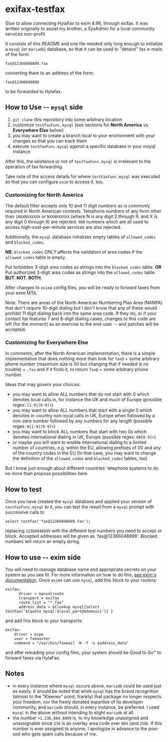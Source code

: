 # exifax-testfax
Glue to allow connecting HylaFax to exim 4.96, through exifax. It was written originally to assist my brother, a SysAdmin for a local community services non-profit.

It consists of this README and one file needed only long enough to initialize a `mysql` (or `mariadb`) database, so that it can be used to "detaint" fax e-mails of the form:
```
fax@12366048899.fax
```
converting them to an address of the form:
```
fax@12366048899
```
to be forwarded to Hylafax.

## How to Use -- `mysql` side

1. `git clone` this repository into some arbitrary location
2. customize `testFaxFunc.mysql` (see sections for **North America** vs. **Everywhere Else** below)
3. you may want to create a branch local to your environment with your changes so that you can track them
4. execute `testFaxFunc.mysql` against a specific database in your msyql instance

After this, the existence or not of `testFaxFunc.mysql` is irrelevant to the operation of fax forwarding.

Take note of the access details for where `testFaxFunc.mysql` was executed so that you can configure `exim` to access it, too.

### Customizing for North America
The default filter accepts only 10 and 11 digit numbers as is commonly required in North American contexts. Telephone numbers of any form other than `1NXXNXXXXXX` or `NXXNXXXXXX` (where N is any digit 2 through 9, and X is any digit 0 through 9) are rejected. `900` numbers which are all used to access high-cost-per-minute services are also rejected.

Additionally, the `mysql` database initializes empty tables of `allowed_codes` and `blocked_codes`.

**NB**: `blocked_codes` ONLY affects the validation of area codes if the `allowed_codes` table is empty.

Put forbidden 3-digit area codes as strings into the `blocked_codes` table. **OR**
Put authorized 3-digit area codes as strings into the `allowed_codes` table. **BUT. NOT. BOTH.**

After changes to `exim4` config files, you will be ready to forward faxes from your exim MTA.

Note: There are areas of the North American Numbering Plan Area (NANPA) that don't require 10-digit dialing but I don't know that any of these would prohibit 11 digit dialing back into the same area code. If they do, or if your contact list features 7 and 8-digit dialing cases, changes to this code are left (for the moment) as an exercise to the end-user -- and patches will be accepted.

### Customizing for Everywhere Else

In comments, after the North American implementation, there is a simple implementation that does nothing more than look for `fax@` + some arbitrary phone number (maximum size is 50 but changing that if needed is no trouble) + `.fax` and if it finds it, to return `fax@` + some arbitrary phone number.

Ideas that may govern your choices:
* you may want to allow ALL numbers that do not start with 0 which denotes local calls in, for instance the UK and much of Europe (possible regex: `[1-9][0-9]+`)
* you may want to allow ALL numbers that start with a single 0 which denotes in-country non-local calls in UK, Europe when followed by a non-zero number followed by any numbers for any length (possible regex: `0[1-9][0-9]+`)
* you may want to block ALL numbers that start with two 0s which denotes international dialing in UK, Europe (possible regex: `00[0-9]+`)
* or maybe you will want to enable international dialing to a limited number of countries, e.g. within the EU, allowing prefixes of 00 and any of the country codes in the EU (In that case, you may want to change the definition of the `allowed_codes` and `blocked_codes` tables, too)

But I know just enough about different countries' telephone systems to do no more than propose possibilities here.

## How to test

Once you have created the `mysql` database and applied your version of `testFaxFunc.mysql` to it, you can test the result from a `mysql` prompt with successive calls to
```
select testFax('fax@12366048899.fax');
```
replacing `12366048899` with the different test numbers you need to accept or block. Accepted addresses will be given as `fax@12366048899'. Blocked numbers will return an empty string.

## How to use -- exim side

You will need to manage database name and appropriate secrets on your system as you see fit. For more information on how to do this, [see exim's documentation](https://www.exim.org/exim-html-current/doc/html/spec_html/ch-file_and_database_lookups.html#SECID72). Once `exim4` can use `mysql`, add this block to your routers:

```
exifax:
      driver = manualroute
      transport = exifax
      route_list = "*.fax"
      address_data = ${lookup mysql{select testFax('${quote_mysql:$local_part@$domain}')} }
```

and add this block to your transports:

```
exifax:
    driver = pipe
    user = faxmaster
    command = "/usr/bin/faxmail -N -T -n $address_data"
```

and after reloading your config files, your system should be Good to Go™ to forward faxes via HylaFax.

## Notes

* in every instance where `mysql` occurs above, `mariadb` could be used just as easily. It should be noted that while `mysql` has the brand recognition (almost to the "Kleenex" point, frankly) that package no longer respects your freedom, nor the freely donated expertise of its developer community, and `mariadb` should, in every instance, be preferred. I used `mysql` in the above without intending to slight `mariadb` at all.
* the number `+1.236.604.8899` is, to my knowledge unassigned and unassignable since `236` is an overlay area code over `604` (and `250`). If this number is ever assigned to anyone, I apologize in advance to the poor sod who gets spam calls because of me.
